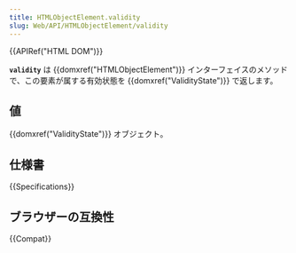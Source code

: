 ```yaml
---
title: HTMLObjectElement.validity
slug: Web/API/HTMLObjectElement/validity
---
```


{{APIRef("HTML DOM")}}

**`validity`** は {{domxref("HTMLObjectElement")}} インターフェイスのメソッドで、この要素が属する有効状態を {{domxref("ValidityState")}} で返します。

## 値

{{domxref("ValidityState")}} オブジェクト。

## 仕様書

{{Specifications}}

## ブラウザーの互換性

{{Compat}}
